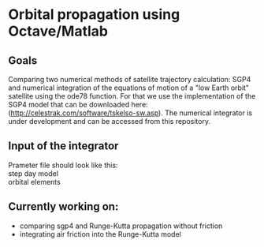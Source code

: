 # Orbital propagation using Octave/Matlab

## Goals

Comparing two numerical methods of satellite trajectory calculation: SGP4 and numerical integration of the equations of motion of a "low Earth orbit" satellite using the ode78 function. For that we use the implementation of the SGP4 model that can be downloaded here: (http://celestrak.com/software/tskelso-sw.asp). The numerical integrator is under development and can be accessed from this repository.  

## Input of the integrator

Prameter file should look like this:  
step day model  
orbital elements

## Currently working on:
* comparing sgp4 and Runge-Kutta propagation without friction
* integrating air friction into the Runge-Kutta model
